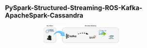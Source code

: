 ## PySpark-Structured-Streaming-ROS-Kafka-ApacheSpark-Cassandra

<p align="center" width="100%">
    <img width="50%" src="https://github.com/zekeriyyaa/PySpark-Structured-Streaming-ROS-Kafka-ApacheSpark-Cassandra/blob/main/architecture.PNG"> 
</p>

